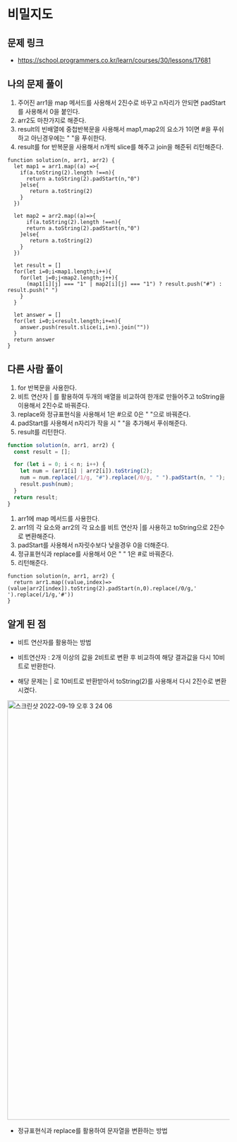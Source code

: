# 비밀지도

## 문제 링크

- https://school.programmers.co.kr/learn/courses/30/lessons/17681

## 나의 문제 풀이

1. 주어진 arr1을 map 메서드를 사용해서 2진수로 바꾸고 n자리가 안되면 padStart를 사용해서 0을 붙인다.
2. arr2도 마찬가지로 해준다.
3. result의 빈배열에 중첩반복문을 사용해서 map1,map2의 요소가 1이면 #을 푸쉬하고 아닌경우에는 " "을 푸쉬한다.
4. result를 for 반복문을 사용해서 n개씩 slice를 해주고 join을 해준뒤 리턴해준다.

```Js
function solution(n, arr1, arr2) {
  let map1 = arr1.map((a) =>{
    if(a.toString(2).length !==n){
      return a.toString(2).padStart(n,"0")
    }else{
       return a.toString(2)
    }
  })

  let map2 = arr2.map((a)=>{
      if(a.toString(2).length !==n){
      return a.toString(2).padStart(n,"0")
    }else{
       return a.toString(2)
    }
  })

  let result = []
  for(let i=0;i<map1.length;i++){
    for(let j=0;j<map2.length;j++){
      (map1[i][j] === "1" | map2[i][j] === "1") ? result.push("#") : result.push(" ")
    }
  }

  let answer = []
  for(let i=0;i<result.length;i+=n){
    answer.push(result.slice(i,i+n).join(""))
  }
  return answer
}
```

## 다른 사람 풀이

1. for 반복문을 사용한다.
2. 비트 연산자 | 를 활용하여 두개의 배열을 비교하여 한개로 만들어주고 toString을 이용해서 2진수로 바꿔준다.
3. replace와 정규표현식을 사용해서 1은 #으로 0은 " "으로 바꿔준다.
4. padStart를 사용해서 n자리가 작을 시 " "을 추가해서 푸쉬해준다.
5. result를 리턴한다.

```js
function solution(n, arr1, arr2) {
  const result = [];

  for (let i = 0; i < n; i++) {
    let num = (arr1[i] | arr2[i]).toString(2);
    num = num.replace(/1/g, "#").replace(/0/g, " ").padStart(n, " ");
    result.push(num);
  }
  return result;
}
```

1. arr1에 map 메서드를 사용한다.
2. arr1의 각 요소와 arr2의 각 요소를 비트 연산자 |를 사용하고 toString으로 2진수로 변환해준다.
3. padStart를 사용해서 n자릿수보다 낮을경우 0을 더해준다.
4. 정규표현식과 replace를 사용해서 0은 " " 1은 #로 바꿔준다.
5. 리턴해준다.

```Js
function solution(n, arr1, arr2) {
  return arr1.map((value,index)=>(value|arr2[index]).toString(2).padStart(n,0).replace(/0/g,' ').replace(/1/g,'#'))
}
```

## 알게 된 점

- 비트 연산자를 활용하는 방법

- 비트연산자 : 2개 이상의 값을 2비트로 변환 후 비교하여 해당 결과값을 다시 10비트로 반환한다.

- 해당 문제는 | 로 10비트로 반환받아서 toString(2)를 사용해서 다시 2진수로 변환시켰다.

<img width="949" alt="스크린샷 2022-09-19 오후 3 24 06" src="https://user-images.githubusercontent.com/95524491/190960078-4eab4442-9f5e-4e62-8505-ec8e0edb6628.png">

- 정규표현식과 replace를 활용하여 문자열을 변환하는 방법
